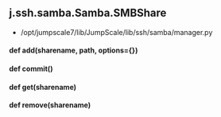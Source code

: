## j.ssh.samba.Samba.SMBShare

- /opt/jumpscale7/lib/JumpScale/lib/ssh/samba/manager.py

#### def add(sharename, path, options=\{\}) 

    

#### def commit() 

    

#### def get(sharename) 

    

#### def remove(sharename) 

    

